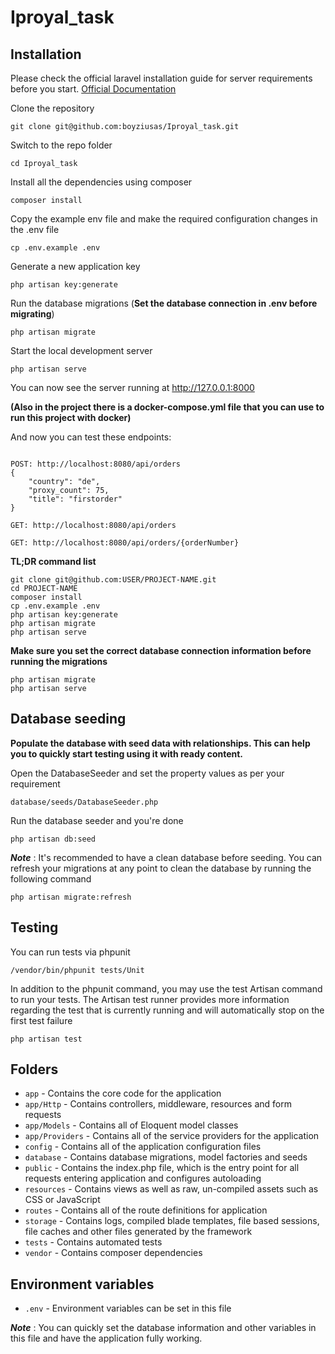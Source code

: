 # Iproyal_task

## Installation

Please check the official laravel installation guide for server requirements before you start. [Official Documentation](https://laravel.com/docs/master)

Clone the repository

```
git clone git@github.com:boyziusas/Iproyal_task.git
```

Switch to the repo folder

```
cd Iproyal_task
```

Install all the dependencies using composer

```
composer install
```

Copy the example env file and make the required configuration changes in the .env file

```
cp .env.example .env
```

Generate a new application key

```
php artisan key:generate
```

Run the database migrations (**Set the database connection in .env before migrating**)

```
php artisan migrate
```

Start the local development server

```
php artisan serve
```

You can now see the server running at http://127.0.0.1:8000

**(Also in the project there is a docker-compose.yml file that you can use to run this project with docker)**

And now you can test these endpoints:

```

POST: http://localhost:8080/api/orders
{
    "country": "de",
    "proxy_count": 75,
    "title": "firstorder"
}

GET: http://localhost:8080/api/orders

GET: http://localhost:8080/api/orders/{orderNumber}

```


**TL;DR command list**

```
git clone git@github.com:USER/PROJECT-NAME.git
cd PROJECT-NAME
composer install
cp .env.example .env
php artisan key:generate
php artisan migrate
php artisan serve 
```

**Make sure you set the correct database connection information before running the migrations**

```
php artisan migrate
php artisan serve
```

## Database seeding

**Populate the database with seed data with relationships. This can help you to quickly start testing using it with ready content.**

Open the DatabaseSeeder and set the property values as per your requirement

```
database/seeds/DatabaseSeeder.php
```

Run the database seeder and you're done

```
php artisan db:seed
```

***Note*** : It's recommended to have a clean database before seeding. You can refresh your migrations at any point to clean the database by running the following command

```
php artisan migrate:refresh
```

## Testing

You can run tests via phpunit

```
/vendor/bin/phpunit tests/Unit
```

In addition to the phpunit command, you may use the test Artisan command to run your tests. The Artisan test runner provides more information regarding the test that is currently running and will automatically stop on the first test failure

```
php artisan test
```

## Folders

- `app` - Contains the core code for the application
- `app/Http` - Contains controllers, middleware, resources and form requests
- `app/Models` - Contains all of Eloquent model classes
- `app/Providers` - Contains all of the service providers for the application
- `config` - Contains all of the application configuration files
- `database` - Contains database migrations, model factories and seeds
- `public` - Contains the index.php file, which is the entry point for all requests entering application and configures autoloading
- `resources` - Contains views as well as raw, un-compiled assets such as CSS or JavaScript
- `routes` - Contains all of the route definitions for application
- `storage` - Contains logs, compiled blade templates, file based sessions, file caches and other files generated by the framework
- `tests` - Contains automated tests
- `vendor` - Contains composer dependencies

## Environment variables

- `.env` - Environment variables can be set in this file

***Note*** : You can quickly set the database information and other variables in this file and have the application fully working.

